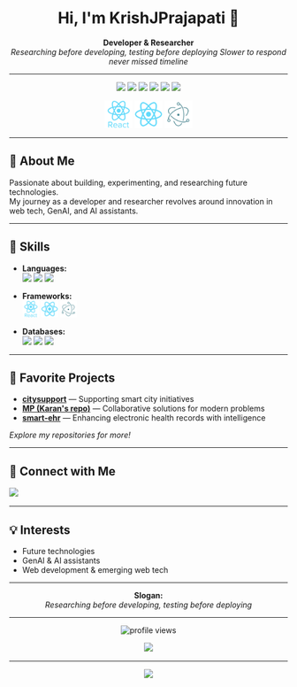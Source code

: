 <h1 align="center">Hi, I'm KrishJPrajapati 👋</h1>
<p align="center">
  <b>Developer & Researcher</b><br>
  <i>Researching before developing, testing before deploying</i>
  <i>Slower to respond never missed timeline</i>
</p>

---

<p align="center">
  <img src="https://img.shields.io/badge/Javascript-F7DF1E?style=for-the-badge&logo=javascript&logoColor=black"/>
  <img src="https://img.shields.io/badge/Python-3776AB?style=for-the-badge&logo=python&logoColor=white"/>
  <img src="https://img.shields.io/badge/C-00599C?style=for-the-badge&logo=c&logoColor=white"/>
  <img src="https://img.shields.io/badge/Postgres-4169E1?style=for-the-badge&logo=postgresql&logoColor=white"/>
  <img src="https://img.shields.io/badge/MongoDB-47A248?style=for-the-badge&logo=mongodb&logoColor=white"/>
  <img src="https://img.shields.io/badge/VectorDB-FF9900?style=for-the-badge"/>
</p>

<p align="center">
  <img src="https://raw.githubusercontent.com/devicons/devicon/master/icons/react/react-original-wordmark.svg" alt="React" width="50"/>
  <img src="https://raw.githubusercontent.com/devicons/devicon/master/icons/react/react-original.svg" alt="React Native" width="50"/>
  <img src="https://raw.githubusercontent.com/devicons/devicon/master/icons/electron/electron-original.svg" alt="Electron" width="50"/>
</p>

---

## 🚀 About Me

Passionate about building, experimenting, and researching future technologies.<br>
My journey as a developer and researcher revolves around innovation in web tech, GenAI, and AI assistants.

---

## 🧠 Skills

- **Languages:**  
  <img src="https://img.shields.io/badge/Javascript-F7DF1E?style=flat&logo=javascript&logoColor=black"/> 
  <img src="https://img.shields.io/badge/Python-3776AB?style=flat&logo=python&logoColor=white"/> 
  <img src="https://img.shields.io/badge/C-00599C?style=flat&logo=c&logoColor=white"/>

- **Frameworks:**  
  <img src="https://raw.githubusercontent.com/devicons/devicon/master/icons/react/react-original-wordmark.svg" alt="React" width="30"/>
  <img src="https://raw.githubusercontent.com/devicons/devicon/master/icons/react/react-original.svg" alt="React Native" width="30"/>
  <img src="https://raw.githubusercontent.com/devicons/devicon/master/icons/electron/electron-original.svg" alt="Electron" width="30"/>

- **Databases:**  
  <img src="https://img.shields.io/badge/Postgres-4169E1?style=flat&logo=postgresql&logoColor=white"/>
  <img src="https://img.shields.io/badge/MongoDB-47A248?style=flat&logo=mongodb&logoColor=white"/>
  <img src="https://img.shields.io/badge/VectorDB-FF9900?style=flat"/>

---

## 🌟 Favorite Projects

- <b><a href="#">citysupport</a></b> — Supporting smart city initiatives
- <b><a href="#">MP (Karan's repo)</a></b> — Collaborative solutions for modern problems
- <b><a href="#">smart-ehr</a></b> — Enhancing electronic health records with intelligence

*Explore my repositories for more!*

---

## 🔗 Connect with Me

<p>
  <a href="https://www.linkedin.com/in/krish-prajapati2538/">
    <img src="https://img.shields.io/badge/LinkedIn-0A66C2?style=for-the-badge&logo=linkedin&logoColor=white"/>
  </a>
</p>

---

## 💡 Interests

- Future technologies
- GenAI & AI assistants
- Web development & emerging web tech

---

<p align="center">
  <b>Slogan:</b><br>
  <i>Researching before developing, testing before deploying</i>
</p>

---

<p align="center">
  <img src="https://komarev.com/ghpvc/?username=KrishJPrajapati&style=for-the-badge" alt="profile views"/>
</p>

<p align="center">
  <img src="https://github-readme-stats.vercel.app/api?username=KrishJPrajapati&show_icons=true&theme=radical"/>
</p>

---

<p align="center">
  <img src="https://readme-typing-svg.demolab.com?font=Fira+Code&weight=500&size=24&pause=1000&color=F70000&center=true&vCenter=true&width=435&lines=Welcome+to+my+GitHub!;Let's+Connect+and+Innovate;Keep+Exploring+New+Tech!"/>
</p>
